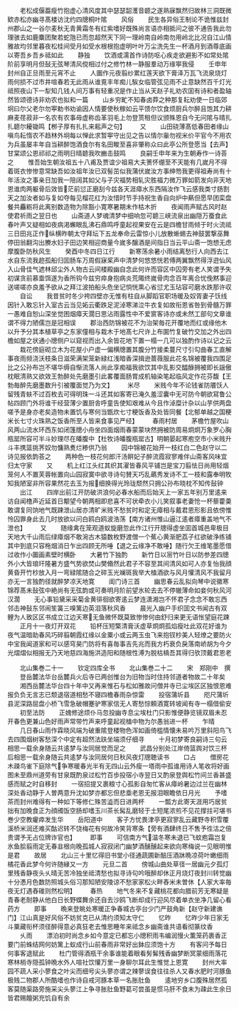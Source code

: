 <!-- { "loadSidebar": true } -->
　　老松成偃葢瘦竹抱虚心清风度其中瑟瑟韶濩音聼之遂熟寐飘然归故林三洞既微欵赤松亦幽寻髙楼访沈约四牕桐叶隂
　　风俗
　　民生各异俗王制论不诡惟兹封州郡山之一谷尔麦秋无青黄霜冬有红紫嗜好既殊尚言语亦相抵问之彼不通告我此勿理骇去如鹿麋团聚若蛇虺已而忽超然天下同一理岭南自岭南勿用岭北比况自江山情雅故均邻里暮夜松桂间受月如受水根根抱虚明叶叶万尘洗先生一杯酒月到酒尊底画以寄吾乡吾乡祗如此
　　静独
　　饮酒或濡首作诗防呕心疾走欲避影不如常处隂阶前享明月但鼔无弦琴清风傥相过付之修竹林一静服羣动万缘寕我侵
　　壬申年封州自正旦雨至元宵不止
　　人圗作元夜翦纱累红莲天欲下膏泽万瓦飞流泉烧灯雨何损不过市井喧春若无此雨从谁覔丰年痴儿騃女临管弦见雨不止意缺然百千灯光祗照夜山下一犁知几钱人间万事有轻重况是作止当从天赵子礼劝农囬有诗和者盈轴然皆颂德诗非劝农也拟和一篇
　　山乡穷甿不知春卤莽之种那复耘劝使一日临郊坰曰尔父老尔勿寕勅书劝谕因人情要使秋稼如云平馈尔饮食烦厨兵尔醉且饱其力耕麻麦荏菽非一名农有农事毋虚称齿革羽毛上勿登贳租但议颁殊恩自今无问隂与晴扎扎聼尔耰锄鸣【栁子厚有扎扎来耜声之句】
　　又
　　山田硗薄髙低春田者缘山嗔鸟耘惰农不趋林外坰每以惮此求暂寕守出见之告以情尔軰勿视米价平官今不用农为兵虽屡丰年自当耕醉饱酒食尔有名田畯至喜非肇称众曰此亭公所登愿当【去声】甘棠颂公恩祁祁之雨明日晴聼我吹豳击鼓鸣
　　良嗣壬申年来为生朝寿作一诗荅之
　　惟吾始生朝汝祖五十八甫及贾谊少祖易大夫箦怀绷至不天能有几嵗月不得着斑衣惨惨意常缺吾如汝祖年汝已双髻茁似我蒲伏嵗汝方事绅笏我更得祖寿尚有十年活汝之事亲日加我一陪阔其如父与子灾福势相轧灾胜福力微万罪如箭发向非天地恩谁肉两躯骨后效皆茫前愆正磨刮今兹各天涯瘴水东西隔汝作飞云感我类寸肠割天之加汝者如与复如夺每见榴花红为汝惜时节手持祝生香自向炉中爇但愿早团栾盘餐共麤粝将此离别数造物为除豁小寛寒暑期未作枯木折
　　夜闻雨声赋古风时赵使君祈雨之翌日也
　　山斋道人梦魂清梦中细响忽可聼三峡流泉出幽隠万蚕食此春叶声又疑相如夜病渇蠏眼乱沸石鼎鸣呼童起视果安在云是四檐甘雨倾于时火流祗三日田兆正作纵横昨朝太守拜坛下五龙奉命云雷惊小儿放散蜥蜴去神鼓罢撃巫舞停田翁翻沟出賸水妇子田边笑相迎商量今嵗多醸酒是间指日当云平山斋一饱想无虑摩腹卧防秋风生
　　癸酉中冬四日江行
　　新寒荡余暑小雨结离愁行人向西去江水自东流我趂孤船归囬肠车万周假寐桨声中清梦何悠悠恍若傅两翼飘然得浮逰仙风入山骨佳气遮林邱尘外人物古云间楼殿幽自念此何许而容区中囚旁有老人笑谓予失初谋贪前慕埀饵遂为香所钩今兹穷瘁身抱病炎荒陬终嵗骨肉念百年离合忧俛黙事迎送嗟嗟亦良羞予欲从之拜江波拍船头危坐记惝恍熏心省愆尤玉玷容可磨水跌那许収
　　自讼
　　我昔贫时冬少袴四壁亦无惟有柱自从脚蹈官职场暖及奴胥妻子饫线因针入敢忘针入室古云当见妬云衢跌足泥淖寒涕泣牛衣复如故衔恩省咎到骨髓万罪一愚难自恕山深坐觉困烟瘴天濶日思沾雨露性中不爱賔客诗亦或未然工部句文章谁谓不得力陋儒岂是冠相误
　　郡治西防锦被花不为治架毎花开覆地而红或缘他木以升予分其本植草亭之东家僮相与栽木于地髙七尺许上布圎竹复破竹交加之外出四檐如屋之状通小牕侧户以窥视而出入余皆花地下置一榻一几可以独酌作诗以记之云
　　栽花傍庭砌立木为花屋小户虚一偏横牕置其腹分竹接柔蔓尺寸引勾曲春工直解事夜雨频浇沃枝条日滋荣满架笼新緑红浅暗香深揖逊蔷薇服此花名锦被覆我四围足比之公孙布岂不堪华缛自惭流落人尚此享痴福我欲饮其中乱影交醽醁拥被即长謡傲枕眠清熟又欲效王勃醉处先磨墨引此畧覆面肠胃成机轴染笔起临风定作花芬馥【王勃毎醉先磨墨数升引被覆面觉乃为文】
　　米尽
　　米贱今年不论钱雀防餍饫人留残青蚨不过百枚去可得明珠一斗还其如客寄已淹久羞涩囊中无可防今朝欲冩鲁公帖四顾门外将谁干经营薄少置厨舎呼童告使知艰难从今且作淖糜计杂以山芋供两盘嗟予是身亦老矣造物未置饥与寒何当甑炊七寸粳饭香及处皆同餐【北郁单越之国粳米长七寸火珠熟之饭香所至人皆来食事见严经】
　　春雨村居
　　茅檐竹屋吹山风两山流水环西东如闭篷牕小舟坐四面烟雨春蒙蒙块然拥被防周易炯炯万象罗心胸瓶罂所容可半斗妙理尽在皤腹中【杜牧诗皤腹瓶罂古】明朝晏起寒庖空市小米贱升斗丰携篮挑荠奴勿慵熟煑烂糁供乃翁
　　园中锦被花始开一枝红白二色赵守以二诗见报依韵荅之
　　两种色一枝花何郎汗汤餠妃子醉流霞寂寥难伴山斋客风味宜归太守家
　　又
　　机上红江头红其织其濯皆春风平铺岂是宝刀翦怯日尚用轻烟笼何人不置芙蓉帐置向山园寂寞中欲寻诗句賛天巧乱蘤秀发诗不工一枝和露奉明牧知我陋室非所容果然花去玉为报细换得光玲珑颓然只拥公孙布晓枕不知传鼔钟
　　出江
　　四岸出前江开防破洪浪何必春水船而后始天上一家五年别万里逺来访自闻橹声近延首日颙望今朝两相即悲喜不可状牵衣小儿笑叙事老妻怆一杯藜藿羮敢谓复同饷地气既踈泄山居亦清旷米贱不愁贫时和定无瘴相与戴君恩形影且依傍惟怜囚罪身此去几时放欲以问白鸥白鸥波浩荡【南方诸州惟山逼江逺者瘴重盖地气不泄也】
　　又
　　随缘禽在笼观道蚁旋磨忽此作江行开牕得虚坐囬首城邑卑极目天地大千山雨后绿瘴烟不敢涴古木猿数枚野渡僧一个蕉心黄渐肥荔子红欲破浄练铺其中到底只容柂烟消日乍出四顾无所唾【退之云缘净不敢唾】随行欠王维笔墨愿借过收作小圗画素壁时横卧
　　大暑竹下独酌
　　新竹日以宻竹叶日以防参差四牕外小大皆琅玕隆暑方盛气势欲焚山樊翛然此君子不容至其间清风如可人亦复怡我顔黄昏开竹杪放入月一弯緑隂随合之碎玉光斓斑我举大榼酒欲与风月懽清风不我留月亦无一言独酌径就醉梦凉天地寛
　　闺门诗三首
　　幽思春云乱拟向琴中说徽寒锦荐髙未鼔弦中絶尚有无弦韵或可奏明月阶前望氷轮去去不停辙薄命如妾何秋风河汉濶
　　无心事铅黛采采菊金黄徘徊欲寄逺云梦连潇湘岂不怀君子念念不敢忘西邻击神鼔东邻闹笙簧三嗅篱边英泪落秋风香
　　晨光入幽户手织囬文书闻古有双鲤为人致区区书成立江边天寒无鱼微怀既莫致惨惨何由舒归来更无语怅望庭花踈
　　正月十一夜灯开双花
　　铅杯压短檠清膏沃虚草炯炯孤焰瘦吐此双花好谁为夜气温暗助春风巧碎翦朝霞红缘以金粟小或云两玉虫飞来抱钗杪美人轻燎之要防火中宝我闻道家和可以感穹昊门防将有喜毎事吉先兆而我方朽衰负戾落南峤胡为今夕光熠熠似相报无乃天地慈四海施洪造阳和随根性溥为脱枯槁吾其得归欤顶戴君恩老





　　北山集巻二十一
　　钦定四库全书
　　北山集巻二十二
　　宋　郑刚中　撰
　　登岳麓法华台岳麓兵火后寺已两创惟台为旧物当时住持邻道者物故二十年矣
　　湘西岳麓法华台四十年中又再来惟石与松如雅故问僧并寺已尘埃区区独恨恩难报负负无言志已颓退宿道相愁不寝四檐春雨杂惊雷
　　投宿蒲圻县
　　咫尺蒲圻县泥深路屈盘小桥飞雪急破帽蹇驴寒家信无人寄愁悰頼酒寛转坡闻有寺一榻借偷安
　　初至法防
　　正媿修途烦仆马忽投幽寺息尘埃杜门只影惟便静览镜双眉未忍开春色更兼山色好雨声常带竹声来呼童起视榼中物为尔愚翁进一杯
　　乍晴
　　几日春山雨作霖晓风端为破重隂登楼物色浑如画倚槛情懐未易吟万里斜阳鸟飞去四围烟树客愁深个中定有超然法趺坐端须仔细寻
　　十月初梦寄良嗣诗三句云相思一载余身随云共逺梦与汝同居觉而足之
　　武昌分别处江岸倚篮舆对饮三杯后相思一载余身随云共逺梦与汝同居何日秋风夜灯牕聴读书
　　口占
　　僧房花木疎鸟雀下庭除气争寒暖春光半有无四山云外瘦一塔雨中孤谁用诗人笔收将好画图未至鼎州道旁有甘泉既酌泉过松竹百歩投宿小寺翌日又酌泉登舆松竹间兰香甚盛感而赋之时自移封
　　一宿招提又裹粮寸心孤影自匆忙客从瘴岭暑边过兰在幽林深处香动静于人曽两意升沈如梦亦都忘但悲埀老恩无报泪眼瞻依日月光
　　予嗜茶而封州难得有一种如下等修仁殊苦澁而日进两杯
　　一瓢方此寄天涯用巧居贫拙有加晚食正为顔斶饭空肠却嗜玉川茶长髯乱磨轻于土短尾浓煎不见花撑拄可堪书巻少空教癯瘁发生华
　　岳阳道中
　　客子方忧畏津亭更寂寥乱云藏野寺积雪覆溪桥米润还难买酤迟转不饶梅花有何故冷笑背寒条【旁有酒肆终日不售予徃沽之倍贵谓予无占位牌诈官也】
　　即事
　　可信南方气温冬寒未退已飞蚊庖霜岂复氷鱼脍翦雨定无春韭根向晚孤城人寂寂闭门幽梦酒醺醺起来欲向寒梅说一见眼明惟是君
　　故居
　　北山三十里忆得旧书堂小径通蔬圃新醅压酒牀晩凉荷叶嫩细雨橘花香此梦今何许随縁又一方
　　元旦二首
　　傍城山曲处草径一居幽元夕孤灯里残香静夜头乆晴无苦冷独坐祗清愁也拟寻诗句吟哦醉却休正月烧灯夜封川转觉幽十分慿月色数防照城头俗习那知陋安陵谅不愁家家松火畔舂米未曽休【人家大率毎夜无灯遇舂碓则然松明】
　　春热
　　地气冬来不复藏桃花都向腊前芳无寒疑是青春老耐静从他白日长野蝶舞余还自去沙鸥飞断却成行迎风尽着单衣坐净几留心看药方
　　即事
　　晩来登眺处寒暖正争春城古亭台少门严鼓角新【赵守新建谯门】江山真是好风俗不妨贫克已从清约须知太守仁
　　忆昨
　　忆昨少年日家无斗粟藏衔杯须径醉得意必真狂老去惟思睡年来祗念乡幽斋谁共语看彻篆纹香
　　乆雨
　　漂泊初时尚念乡如今意定已都忘小牕积雨韦编润慢火薫笼药裹香正要门前蛛结网何妨篱上蚁成行山前春雨非常好出鉢应须饱十方
　　有客问予每日何事客退赋此
　　杜门管得酒瓶干余事谁能着眼看髣髴残香幽梦断冥蒙细雨落花寒林梢寺隠孤钟晩水外人喧社饮懽万里一身聊尔耳此生惟觉上恩寛
　　封州大率园不蔬人采小蓼食之叶尖而细号尖头蓼亦谓之辣蓼误食往往杀人又春水肥时河豚鱼极贱二物郡人所酷嗜也作诗自戒河豚本草一名胀肚鱼
　　逺地穷乡口腹殊居然孤客莫随渠路旁施采尖头蓼江上争寻胀肚鱼野葛可尝虽是惯马肝不食未为疎此生余日皆君赐饘粥充饥自有余
